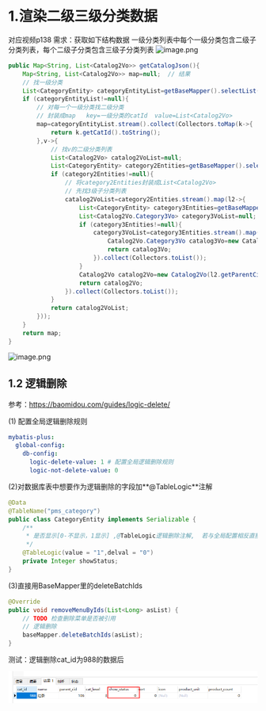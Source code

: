 # 1.渲染二级三级分类数据
对应视频p138
需求：获取如下结构数据
一级分类列表中每个一级分类包含二级子分类列表，每个二级子分类包含三级子分类列表
![image.png](https://cdn.nlark.com/yuque/0/2024/png/34372585/1711375864856-04ea2ed2-01d4-4388-a109-c14d4d2641c0.png#averageHue=%23fefefd&clientId=u9a098ef6-77f0-4&from=paste&height=866&id=u4497286f&originHeight=866&originWidth=395&originalType=binary&ratio=1&rotation=0&showTitle=false&size=25265&status=done&style=none&taskId=u6ffa2efc-25ee-4273-8666-e1a30aa16dc&title=&width=395)

```java
public Map<String, List<Catalog2Vo>> getCatalogJson(){
    Map<String, List<Catalog2Vo>> map=null;  // 结果
    // 找一级分类
    List<CategoryEntity> categoryEntityList=getBaseMapper().selectList(new QueryWrapper<CategoryEntity>().eq("parent_cid",0));
    if (categoryEntityList!=null){
        // 对每一个一级分类找二级分类
        // 封装成map   key=一级分类的catId  value=List<Catalog2Vo>
        map=categoryEntityList.stream().collect(Collectors.toMap(k->{
            return k.getCatId().toString();
        },v->{
            // 找v的二级分类列表
            List<Catalog2Vo> catalog2VoList=null;
            List<CategoryEntity> category2Entities=getBaseMapper().selectList(new QueryWrapper<CategoryEntity>().eq("parent_cid",v.getCatId()));
            if (category2Entities!=null){
                // 将category2Entities封装成List<Catalog2Vo>
                // 先找3级子分类列表
                catalog2VoList=category2Entities.stream().map(l2->{
                    List<CategoryEntity> category3Entities=getBaseMapper().selectList(new QueryWrapper<CategoryEntity>().eq("parent_cid",l2.getCatId()));
                    List<Catalog2Vo.Category3Vo> category3VoList=null;
                    if (category3Entities!=null){
                        category3VoList=category3Entities.stream().map(l3->{
                            Catalog2Vo.Category3Vo catalog3Vo=new Catalog2Vo.Category3Vo(l2.getCatId().toString(),l3.getCatId().toString(),l3.getName());
                            return catalog3Vo;
                        }).collect(Collectors.toList());
                    }
                    Catalog2Vo catalog2Vo=new Catalog2Vo(l2.getParentCid().toString(),category3VoList,l2.getCatId().toString(),l2.getName());
                    return catalog2Vo;
                }).collect(Collectors.toList());
            }
            return catalog2VoList;
        }));
    }
    return map;
}
```
![image.png](https://cdn.nlark.com/yuque/0/2024/png/34372585/1711375992991-73b8858e-2a86-4c6e-80fc-8cb175030fbf.png#averageHue=%23fcfbf9&clientId=u9a098ef6-77f0-4&from=paste&height=443&id=u7aa53b52&originHeight=443&originWidth=277&originalType=binary&ratio=1&rotation=0&showTitle=false&size=20199&status=done&style=none&taskId=ua5dc3986-3f85-4a5d-8c8b-87910f7cd46&title=&width=277)





## 1.2 逻辑删除

参考：https://baomidou.com/guides/logic-delete/

(1) 配置全局逻辑删除规则

```yaml
mybatis-plus:
  global-config:
    db-config:
      logic-delete-value: 1 # 配置全局逻辑删除规则
      logic-not-delete-value: 0
```

(2)对数据库表中想要作为逻辑删除的字段加**@TableLogic**注解

```java
@Data
@TableName("pms_category")
public class CategoryEntity implements Serializable {
    /**
	 * 是否显示[0-不显示，1显示] ,@TableLogic逻辑删除注解,  若与全局配置相反直接用value deval注明
	 */
	@TableLogic(value = "1",delval = "0")
	private Integer showStatus;
}
```

(3)直接用BaseMapper里的deleteBatchIds

```java
@Override
public void removeMenuByIds(List<Long> asList) {
    // TODO 检查删除菜单是否被引用
    // 逻辑删除
    baseMapper.deleteBatchIds(asList);
}
```



测试：逻辑删除cat_id为988的数据后

![image-20240825204339507](assets/image-20240825204339507.png)
